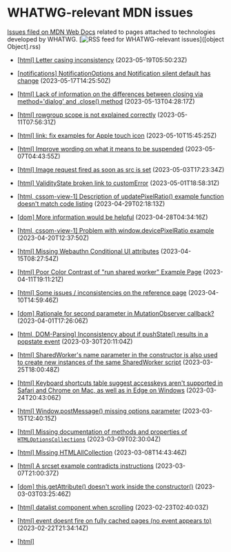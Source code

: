 # WHATWG-relevant MDN issues

[Issues filed on MDN Web Docs](https://github.com/mdn/content/issues) related to pages attached to technologies developed by WHATWG. [![RSS feed for WHATWG-relevant issues](https://www.w3.org/QA/2007/04/feed_icon)]([object Object].rss)

* [[html] Letter casing inconsistency](https://github.com/mdn/content/issues/26848) (2023-05-19T05:50:23Z)
  
* [[notifications] NotificationOptions and Notification silent default has change](https://github.com/mdn/content/issues/26812) (2023-05-17T14:25:50Z)
  
* [[html] Lack of information on the differences between closing via method='dialog' and .close()  method](https://github.com/mdn/content/issues/26760) (2023-05-13T04:28:17Z)
  
* [[html] rowgroup scope is not explained correctly](https://github.com/mdn/content/issues/26722) (2023-05-11T07:56:31Z)
  
* [[html] link: fix examples for Apple touch icon](https://github.com/mdn/content/issues/26707) (2023-05-10T15:45:25Z)
  
* [[html] Improve wording on what it means to be suspended](https://github.com/mdn/content/issues/26625) (2023-05-07T04:43:55Z)
  
* [[html] Image request fired as soon as src is set](https://github.com/mdn/content/issues/26560) (2023-05-03T17:23:34Z)
  
* [[html] ValidityState broken link to customError](https://github.com/mdn/content/issues/26522) (2023-05-01T18:58:31Z)
  
* [[html, cssom-view-1] Description of updatePixelRatio() example function doesn't match code listing](https://github.com/mdn/content/issues/26490) (2023-04-29T02:18:13Z)
  
* [[dom] More information would be helpful](https://github.com/mdn/content/issues/26470) (2023-04-28T04:34:16Z)
  
* [[html, cssom-view-1] Problem with window.devicePixelRatio example](https://github.com/mdn/content/issues/26316) (2023-04-20T12:37:50Z)
  
* [[html] Missing Webauthn Conditional UI attributes](https://github.com/mdn/content/issues/26227) (2023-04-15T08:27:54Z)
  
* [[html] Poor Color Contrast of "run shared worker" Example Page](https://github.com/mdn/content/issues/26130) (2023-04-11T19:11:21Z)
  
* [[html] Some issues / inconsistencies on the <tr> reference page](https://github.com/mdn/content/issues/26088) (2023-04-10T14:59:46Z)
  
* [[dom] Rationale for second parameter in MutationObserver callback?](https://github.com/mdn/content/issues/25839) (2023-04-01T17:26:06Z)
  
* [[html, DOM-Parsing] Inconsistency about if pushState() results in a popstate event](https://github.com/mdn/content/issues/25785) (2023-03-30T20:11:04Z)
  
* [[html] SharedWorker's name parameter in the constructor is also used to create new instances of the same SharedWorker script](https://github.com/mdn/content/issues/25636) (2023-03-25T18:00:48Z)
  
* [[html] Keyboard shortcuts table suggest accesskeys aren't supported in Safari and Chrome on Mac, as well as in Edge on Windows](https://github.com/mdn/content/issues/25608) (2023-03-24T20:43:06Z)
  
* [[html] Window.postMessage() missing options parameter](https://github.com/mdn/content/issues/25342) (2023-03-15T12:40:15Z)
  
* [[html] Missing documentation of methods and properties of `HTMLOptionsCollections`](https://github.com/mdn/content/issues/25190) (2023-03-09T02:30:04Z)
  
* [[html] Missing HTMLAllCollection](https://github.com/mdn/content/issues/25178) (2023-03-08T14:43:46Z)
  
* [[html] A srcset example contradicts instructions](https://github.com/mdn/content/issues/25150) (2023-03-07T21:00:37Z)
  
* [[dom] this.getAttribute() doesn't work inside the constructor()](https://github.com/mdn/content/issues/25028) (2023-03-03T03:25:46Z)
  
* [[html] datalist component when scrolling](https://github.com/mdn/content/issues/24774) (2023-02-23T02:40:03Z)
  
* [[html] event doesnt fire on fully cached pages (no event appears to)](https://github.com/mdn/content/issues/24770) (2023-02-22T21:34:14Z)
  
* [[html] <script type=module async> explanation incorrectly says it defers](https://github.com/mdn/content/issues/24754) (2023-02-22T14:21:24Z)
  
* [[fetch] Can't get the example to work.](https://github.com/mdn/content/issues/24728) (2023-02-22T05:29:58Z)
  
* [[dom] Need to update lookupNamespaceURI() and createNSResolver()](https://github.com/mdn/content/issues/24724) (2023-02-22T02:32:44Z)
  
* [[fetch] `Response.text()` can throw a `TypeError`](https://github.com/mdn/content/issues/24466) (2023-02-15T16:35:17Z)
  
* [[fetch] Spec update: `response.body` now returns readable byte stream](https://github.com/mdn/content/issues/24453) (2023-02-15T10:53:31Z)
  
* [[html] Window.localStorage documentation should include an example of using JSON.stringify and JSON.parse to store and retrieve (serialize and deserialize) objects](https://github.com/mdn/content/issues/24356) (2023-02-11T19:39:14Z)
  
* [[html, CSP3] Clarify the sandbox directive use in Content-Security-Policy-Report-Only](https://github.com/mdn/content/issues/24318) (2023-02-10T14:49:54Z)
  
* [[dom] addEventListener - which browsers/events default to passive](https://github.com/mdn/content/issues/24181) (2023-02-05T18:59:51Z)
  
* [[html] `a`, `b`, `c` and `d` in setTransform have an incorrect explanation](https://github.com/mdn/content/issues/24165) (2023-02-04T12:35:47Z)
  
* [[html] “Layout and the containing block”: Block container inserted into article but never defined](https://github.com/mdn/content/issues/23972) (2023-01-29T20:30:11Z)
  
* [[xhr] xhr.abort is inaccurate](https://github.com/mdn/content/issues/23961) (2023-01-29T01:52:09Z)
  
* [[html] autofocus on dialog page](https://github.com/mdn/content/issues/23915) (2023-01-26T19:55:03Z)
  
* [[html] beforeunload event guide references custom event.returnValue, but that is deprecated](https://github.com/mdn/content/issues/23837) (2023-01-23T14:01:02Z)
  
* [[console] console.timeLog() acceps multiple parameters](https://github.com/mdn/content/issues/23806) (2023-01-21T22:19:13Z)
  
* [[html] Inconsistencies in character length definition.](https://github.com/mdn/content/issues/23783) (2023-01-20T02:56:19Z)
  
* [[dom] Missing NodeFilter.FILTER_SKIP description](https://github.com/mdn/content/issues/23728) (2023-01-17T19:26:34Z)
  
* [[html] In the example, isn't the requestAnimationFrame always called more than once if once queued were fired within a single frame?](https://github.com/mdn/content/issues/23635) (2023-01-14T14:28:24Z)
  
* [[html] Add documentation of sms: anchor links](https://github.com/mdn/content/issues/23526) (2023-01-10T21:14:40Z)
  
* [[html] Add a reference to to the load (et al) events on HTMLScriptElement.](https://github.com/mdn/content/issues/23287) (2022-12-31T01:28:40Z)
  
* [[dom] Clarifying scope in event listener definition and execution](https://github.com/mdn/content/issues/23253) (2022-12-29T07:11:31Z)
  
* [[html] Window.opener clarification of cross-origin behavior](https://github.com/mdn/content/issues/23204) (2022-12-26T23:45:01Z)
  
* [[html] Using requestAnimationFrame with async DOM updating](https://github.com/mdn/content/issues/23197) (2022-12-26T11:40:49Z)
  
* [[console] console.group() needs examples illustrating the use of the label parameter](https://github.com/mdn/content/issues/22972) (2022-12-15T05:21:11Z)
  
* [[html] Suggestion to add accessibility section to the MDN article for the “datalist” element](https://github.com/mdn/content/issues/22958) (2022-12-14T17:14:03Z)
  
* [[fetch] "the request's destination. This is a string indicating the type of content being requested."](https://github.com/mdn/content/issues/22955) (2022-12-14T16:29:26Z)
  
* [[html] document-domain feature policy is being removed](https://github.com/mdn/content/issues/22732) (2022-12-05T04:44:41Z)
  
* [[html] Example custom select is not available on the keychain](https://github.com/mdn/content/issues/22513) (2022-11-24T13:16:19Z)
  
* [[html] Closing dialog with Escape key](https://github.com/mdn/content/issues/22430) (2022-11-20T20:23:05Z)
  
* [[html] dataset is also available on SVGElement](https://github.com/mdn/content/issues/22352) (2022-11-16T20:40:40Z)
  
* [[html, uievents] Document.activeElement : The lack of HTMLAnchorElement and macOS on a case by case basis](https://github.com/mdn/content/issues/22338) (2022-11-16T13:47:01Z)
  
* [[html] Document HTMLInputElement's (type=file) cancel event](https://github.com/mdn/content/issues/22157) (2022-11-08T13:02:34Z)
  
* [[html] contenteditable missing some allowed values description](https://github.com/mdn/content/issues/22048) (2022-11-04T06:39:50Z)
  
* [[html] http(s) scheme for WebSocket gives an error anyway](https://github.com/mdn/content/issues/21978) (2022-11-01T12:37:18Z)
  
* [[html] Add documentation for <video posterloading=lazy>](https://github.com/mdn/content/issues/21912) (2022-10-28T12:20:13Z)
  
* [[html] Information missing for "hidden" <input>s](https://github.com/mdn/content/issues/21857) (2022-10-26T21:27:57Z)
  
* [[fetch] Response.json static method is missing](https://github.com/mdn/content/issues/21550) (2022-10-14T12:40:47Z)
  
* [[dom] api.Element.replaceWith - Misleading details and prototype](https://github.com/mdn/content/issues/21497) (2022-10-11T19:50:51Z)
  
* [[html] Slider controls example could use value instead of textContent](https://github.com/mdn/content/issues/21318) (2022-10-06T03:08:45Z)
  
* [[html, css-transforms-2, css-transforms-1] The "non-replaced inline boxes" links to a non-existent anchor](https://github.com/mdn/content/issues/20854) (2022-09-18T09:20:10Z)
  
* [[html, dom] Deprecated headline is shown without further information.](https://github.com/mdn/content/issues/20730) (2022-09-14T18:18:13Z)
  
* [[html] RadioNodeList.value example does not support fieldset](https://github.com/mdn/content/issues/20588) (2022-09-12T11:06:34Z)
  
* [[html] “autcomplete" attribute article: Add explanation that one can use sections in the attribute and identify billing and shipping addresses](https://github.com/mdn/content/issues/20180) (2022-08-31T18:05:30Z)
  
* [[html, cssom-view-1] [GEH] The scroll event isn't referenced as firing on Window anymore](https://github.com/mdn/content/issues/19699) (2022-08-18T11:52:38Z)
  
* [[html] spellcheck attribute example does not work](https://github.com/mdn/content/issues/19285) (2022-08-08T12:02:51Z)
  
* [[html] Incorrect information on 'DomContentLoaded_event' page](https://github.com/mdn/content/issues/19269) (2022-08-08T03:59:52Z)
  
* [[html] Need more info on 'permitted parents'](https://github.com/mdn/content/issues/18609) (2022-07-21T19:29:05Z)
  
* [[html] Missing info of copying sessionStorage on creating new context](https://github.com/mdn/content/issues/18323) (2022-07-13T16:09:36Z)
  
* [[html] WebSocket: message event properties need more explanation](https://github.com/mdn/content/issues/18021) (2022-07-06T06:26:11Z)
  
* [[fetch] Incorrect or outdated information at fetch() and Fetch API pages](https://github.com/mdn/content/issues/17115) (2022-06-08T21:48:36Z)
  
* [[html] Content suggestion: Sort CSS Properties by category in the sidebar](https://github.com/mdn/content/issues/15844) (2022-05-10T04:08:28Z)
  
* [[html] HTMLTableCellElement missing property pages](https://github.com/mdn/content/issues/15631) (2022-05-03T03:28:19Z)
  
* [[html, gamepad] Double checking the gamepad docs are correct](https://github.com/mdn/content/issues/14874) (2022-04-11T03:02:09Z)
  
* [[html] All the BCD table links are broken on the HTMLBodyElement page](https://github.com/mdn/content/issues/14865) (2022-04-10T14:35:48Z)
  
* [[html] "HTMLElement.dir": Misleading info about how the value is determined](https://github.com/mdn/content/issues/14484) (2022-03-30T22:18:42Z)
  
* [[html] Clarify "Permitted parents: any element that accepts metadata content"](https://github.com/mdn/content/issues/14398) (2022-03-28T12:11:28Z)
  
* [[xhr] Issue with "FormData()": type=submit inputs not included](https://github.com/mdn/content/issues/14305) (2022-03-25T16:56:07Z)
  
* [[fullscreen] Using F11 to enter fullscreen mode doesn’t set fullscreenElement (it remains null) and document.exitFullscreen() doesn’t work](https://github.com/mdn/content/issues/13674) (2022-03-09T00:38:35Z)
  
* [[html] Conflicting descriptions of whether Firefox respects the “autocomplete” attribute, specifically for <input type="checkbox">](https://github.com/mdn/content/issues/13502) (2022-03-04T16:37:28Z)
  
* [[fetch] Issue with "Response.json()": Possible exceptions not documented](https://github.com/mdn/content/issues/13208) (2022-02-22T13:11:28Z)
  
* [[fetch] Content bug: Inaccurate explanation on request credentials](https://github.com/mdn/content/issues/13063) (2022-02-17T09:18:12Z)
  
* [[fetch] Issue with "Response.error()": Example missing](https://github.com/mdn/content/issues/12852) (2022-02-09T07:32:59Z)
  
* [[dom] Issue with "MutationObserver.observe()": links to nonexistent “Monitoring attribute values” section on MutationObserver](https://github.com/mdn/content/issues/12741) (2022-02-04T23:09:33Z)
  
* [[html] Issue with "<iframe>: The Inline Frame element": document browser behaviour for onload and onerror events.](https://github.com/mdn/content/issues/12477) (2022-01-28T14:05:20Z)
  
* [[dom] Issue with "AbortController": (missing info on behavior of .text() or .json() or other body promise)](https://github.com/mdn/content/issues/12387) (2022-01-24T16:10:11Z)
  
* [[html] Issue with "DragEvent.dataTransfer": Clarify that `dataTransfer` can be null.](https://github.com/mdn/content/issues/11670) (2022-01-02T15:10:06Z)
  
* [[html] Issue with "CustomElementRegistry.define()": Documentation needs more concise text and examples.](https://github.com/mdn/content/issues/11225) (2021-12-15T05:03:59Z)
  
* [[dom] Issue with "Event.timeStamp": information in the Value section seems to contradict the output values in the Reduced time precision](https://github.com/mdn/content/issues/10839) (2021-11-28T19:13:34Z)
  
* [[html] Issue with "resize event": the logged height does not change when changing the height of the browser window](https://github.com/mdn/content/issues/10683) (2021-11-21T22:37:44Z)
  
* [[html] Issue with "HTMLFormElement: submit event": Bubbles description is confusing](https://github.com/mdn/content/issues/10069) (2021-10-25T05:37:18Z)
  
* [[html, uievents] Replace hand-written compat sections with BCD tables](https://github.com/mdn/content/issues/9972) (2021-10-21T07:40:45Z)
  
* [[html] Issue with "Document: drop event": Mention that drop won't fire unless you preventDefault in dragover](https://github.com/mdn/content/issues/9796) (2021-10-14T10:16:25Z)
  
* [[dom] Issue with "Document.getElementById()": link to xml:id doesn't include expected source snippet](https://github.com/mdn/content/issues/9777) (2021-10-13T19:50:56Z)
  
* [[html] HTMLElement: the input event requires a user to initiate changing the value of a form control](https://github.com/mdn/content/issues/9548) (2021-10-04T04:10:01Z)
  
* [[html] Issue with "<canvas>: The Graphics Canvas element": Firefox area limit incorrect](https://github.com/mdn/content/issues/9379) (2021-09-30T16:32:42Z)
  
* [[html] Content suggestion: WebSocket.readyState enum properties WebSocket.OPEN, WebSocket.CLOSING, etc](https://github.com/mdn/content/issues/9156) (2021-09-21T22:32:24Z)
  
* [[html] Content suggestion: Add one-liner to former WindowOrWorkerGlobalScope methods](https://github.com/mdn/content/issues/8979) (2021-09-16T10:44:51Z)
  
* [[notifications, cssom-view-1, service-workers-1, dom, pointerevents3] Better naming of pages](https://github.com/mdn/content/issues/8977) (2021-09-16T10:09:38Z)
  
* [[html] Issue with "Location": does not mention IDN domain names at all](https://github.com/mdn/content/issues/8895) (2021-09-13T22:55:17Z)
  
* [[html] Issue with "WorkerGlobalScope.importScripts()": (confucing description of parameters)](https://github.com/mdn/content/issues/7652) (2021-08-06T09:26:25Z)
  
* [[xhr] Issue with "FormData()": missing formdata event documentation](https://github.com/mdn/content/issues/7613) (2021-08-05T12:02:00Z)
  
* [[html, cssom-view-1, dom, WebIDL-1, FileAPI, uievents, pointerlock-2] Remove alert() from live samples](https://github.com/mdn/content/issues/7566) (2021-08-03T21:17:44Z)
  
* [[html] Issue with "<form>": describe running javascript on submit: `onsubmit` and javascript pseudo-protocol](https://github.com/mdn/content/issues/7142) (2021-07-21T22:09:52Z)
  
* [[html] RadioNodeList - Missing an example](https://github.com/mdn/content/issues/11476) (2021-07-21T11:30:00Z)
  
* [[html, web-locks] Avoiding duplication/confusion between Location+WorkerLocation and Navigator+WorkerNavigator](https://github.com/mdn/content/issues/6856) (2021-07-13T13:35:32Z)
  
* [[html] CustomElementRegistry needs updating](https://github.com/mdn/content/issues/6617) (2021-07-06T07:29:36Z)
  
* [[console] Issue with "console", how does number formatting work? Number formatting doesn't work on Chrome.](https://github.com/mdn/content/issues/6614) (2021-07-06T06:31:49Z)
  
* [[html] Issue with "clearTimeout()": Can failure be detected?](https://github.com/mdn/content/issues/5553) (2021-06-01T19:35:39Z)
  
* [[html, selectors-4] :target doesn't work within shadow roots](https://github.com/mdn/content/issues/4604) (2021-04-29T19:29:23Z)
  
* [[orientation-event, compat] Content bug: Improve device/screen orientation event doc](https://github.com/mdn/content/issues/4400) (2021-04-23T02:57:45Z)
  
* [[notifications] Demo in Notification() constructor article causes error: “The Notification permission may only be requested from inside a short running user-generated event handler”](https://github.com/mdn/content/issues/2615) (2021-02-23T13:20:50Z)
  
* [[html] requestAnimationFrame is also available in Dedicated Workers](https://github.com/mdn/content/issues/1519) (2021-01-20T08:47:22Z)
  
* [[html] api.HTMLSelectElement - write page for 'autocomplete'](https://github.com/mdn/content/issues/2016) (2021-01-20T05:13:05Z)
  
